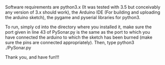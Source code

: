Software requirements are python3.x (It was tested with 3.5 but conceivably any version of 3.x should work), 
the Arduino IDE (For building and uploading the arduino sketch),
the pygame and pyserial libraries for python3.

To run, simply cd into the directory where you installed it, make sure the port given in line 43 of PySonar.py is the same as
the port to which you have connected the arduino to which the sketch has been burned (make sure the pins are connected appropriately).
Then, type python3 ./PySonar.py

Thank you, and have fun!!!
